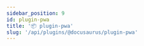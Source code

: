 ```yaml
---
sidebar_position: 9
id: plugin-pwa
title: '📦 plugin-pwa'
slug: '/api/plugins/@docusaurus/plugin-pwa'
---
```


